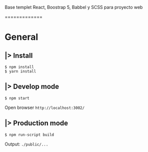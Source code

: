 Base templet React, Boostrap 5, Babbel y SCSS para proyecto web

=============

# General



## |> Install

~~~
$ npm install
$ yarn install
~~~



## |> Develop mode

~~~
$ npm start
~~~

Open browser `http://localhost:3002/`



## |> Production mode

~~~
$ npm run-script build
~~~

Output: `./public/...`